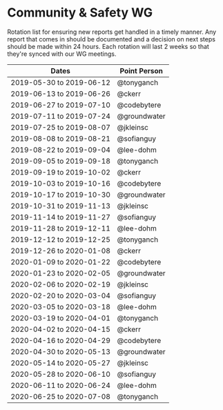 # Community & Safety WG
Rotation list for ensuring new reports get handled in a timely manner. Any report that comes in should be documented and a decision on next steps should be made within 24 hours. Each rotation will last 2 weeks so that they're synced with our WG meetings.

| Dates | Point Person |
| ------------------------ | ---------- |
| 2019-05-30 to 2019-06-12 | @tonyganch |
| 2019-06-13 to 2019-06-26 | @ckerr |
| 2019-06-27 to 2019-07-10 | @codebytere |
| 2019-07-11 to 2019-07-24 | @groundwater |
| 2019-07-25 to 2019-08-07 | @jkleinsc |
| 2019-08-08 to 2019-08-21 | @sofianguy |
| 2019-08-22 to 2019-09-04 | @lee-dohm |
| 2019-09-05 to 2019-09-18 | @tonyganch |
| 2019-09-19 to 2019-10-02 | @ckerr |
| 2019-10-03 to 2019-10-16 | @codebytere |
| 2019-10-17 to 2019-10-30 | @groundwater |
| 2019-10-31 to 2019-11-13 | @jkleinsc |
| 2019-11-14 to 2019-11-27 | @sofianguy |
| 2019-11-28 to 2019-12-11 | @lee-dohm |
| 2019-12-12 to 2019-12-25 | @tonyganch |
| 2019-12-26 to 2020-01-08 | @ckerr |
| 2020-01-09 to 2020-01-22 | @codebytere |
| 2020-01-23 to 2020-02-05 | @groundwater |
| 2020-02-06 to 2020-02-19 | @jkleinsc |
| 2020-02-20 to 2020-03-04 | @sofianguy |
| 2020-03-05 to 2020-03-18 | @lee-dohm |
| 2020-03-19 to 2020-04-01 | @tonyganch |
| 2020-04-02 to 2020-04-15 | @ckerr |
| 2020-04-16 to 2020-04-29 | @codebytere |
| 2020-04-30 to 2020-05-13 | @groundwater |
| 2020-05-14 to 2020-05-27 | @jkleinsc |
| 2020-05-28 to 2020-06-10 | @sofianguy |
| 2020-06-11 to 2020-06-24 | @lee-dohm |
| 2020-06-25 to 2020-07-08 | @tonyganch |
